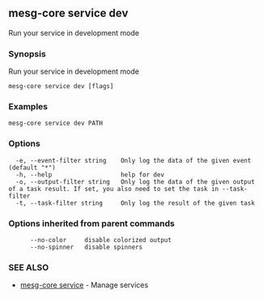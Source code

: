 ## mesg-core service dev

Run your service in development mode

### Synopsis

Run your service in development mode

```
mesg-core service dev [flags]
```

### Examples

```
mesg-core service dev PATH
```

### Options

```
  -e, --event-filter string    Only log the data of the given event (default "*")
  -h, --help                   help for dev
  -o, --output-filter string   Only log the data of the given output of a task result. If set, you also need to set the task in --task-filter
  -t, --task-filter string     Only log the result of the given task
```

### Options inherited from parent commands

```
      --no-color     disable colorized output
      --no-spinner   disable spinners
```

### SEE ALSO

* [mesg-core service](mesg-core_service.md)	 - Manage services

